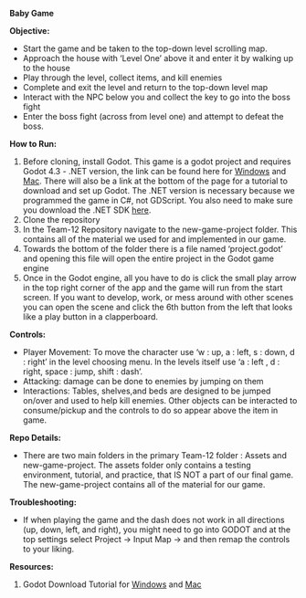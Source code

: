 **Baby Game**

**Objective:**

- Start the game and be taken to the top-down level scrolling map.
- Approach the house with ‘Level One’ above it and enter it by walking up to the house
- Play through the level, collect items, and kill enemies
- Complete and exit the level and return to the top-down level map
- Interact with the NPC below you and collect the key to go into the boss fight
- Enter the boss fight (across from level one) and attempt to defeat the boss.

**How to Run:**

1. Before cloning, install Godot. This game is a godot project and requires Godot 4.3 - .NET version, the link can be found here for [Windows](https://godotengine.org/download/windows/) and [Mac](https://godotengine.org/download/macos/). There will also be a link at the bottom of the page for a tutorial to download and set up Godot. The .NET version is necessary because we programmed the game in C#, not GDScript. You also need to make sure you download the .NET SDK [here](https://dotnet.microsoft.com/en-us/download).
2. Clone the repository
3. In the Team-12 Repository navigate to the new-game-project folder. This contains all of the material we used for and implemented in our game.
4. Towards the bottom of the folder there is a file named ‘project.godot’ and opening this file will open the entire project in the Godot game engine
5. Once in the Godot engine, all you have to do is click the small play arrow in the top right corner of the app and the game will run from the start screen. If you want to develop, work, or mess around with other scenes you can open the scene and click the 6th button from the left that looks like a play button in a clapperboard.

**Controls:**

- Player Movement: To move the character use ‘w : up, a : left, s : down, d : right’ in the level choosing menu. In the levels itself use ‘a : left , d : right, space : jump, shift : dash’.
- Attacking: damage can be done to enemies by jumping on them
- Interactions: Tables, shelves,and beds are designed to be jumped on/over and used to help kill enemies. Other objects can be interacted to consume/pickup and the controls to do so appear above the item in game.

**Repo Details:**

- There are two main folders in the primary Team-12 folder : Assets and new-game-project. The assets folder only contains a testing environment, tutorial, and practice, that IS NOT a part of our final game. The new-game-project contains all of the material for our game.

**Troubleshooting:**

- If when playing the game and the dash does not work in all directions (up, down, left, and right), you might need to go into GODOT and at the top settings select Project -> Input Map -> and then remap the controls to your liking.

**Resources:**

1. Godot Download Tutorial for [Windows](https://godotengine.org/download/windows/) and [Mac](https://godotengine.org/download/macos/)
